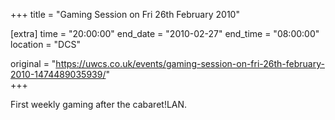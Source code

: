 +++
title = "Gaming Session on Fri 26th February 2010"

[extra]
time = "20:00:00"
end_date = "2010-02-27"
end_time = "08:00:00"
location = "DCS"

original = "https://uwcs.co.uk/events/gaming-session-on-fri-26th-february-2010-1474489035939/"    
+++

First weekly gaming after the cabaret\!LAN.

